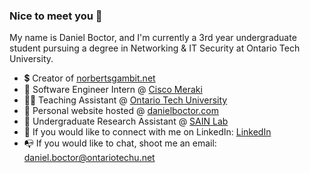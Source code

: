 ### Nice to meet you 👋

My name is Daniel Boctor, and I'm currently a 3rd year undergraduate student pursuing a degree in Networking & IT Security at Ontario Tech University.

- :heavy_dollar_sign: Creator of [norbertsgambit.net](https://norbertsgambit.net)
- :green_heart: Software Engineer Intern @ [Cisco Meraki](https://meraki.cisco.com)
- :man_student: Teaching Assistant @ [Ontario Tech University](https://ontariotechu.ca/)
- :rocket: Personal website hosted @ [danielboctor.com](https://danielboctor.com)
- :brain: Undergraduate Research Assistant @ [SAIN Lab](https://www.sain.ca/authors/daniel-boctor)
- :speech_balloon: If you would like to connect with me on LinkedIn: [LinkedIn](https://www.linkedin.com/in/daniel-boctor)
- :mailbox_with_no_mail: If you would like to chat, shoot me an email: daniel.boctor@ontariotechu.net
